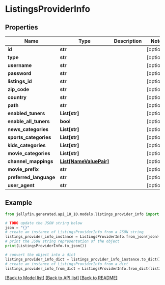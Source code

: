 # ListingsProviderInfo


## Properties

Name | Type | Description | Notes
------------ | ------------- | ------------- | -------------
**id** | **str** |  | [optional] 
**type** | **str** |  | [optional] 
**username** | **str** |  | [optional] 
**password** | **str** |  | [optional] 
**listings_id** | **str** |  | [optional] 
**zip_code** | **str** |  | [optional] 
**country** | **str** |  | [optional] 
**path** | **str** |  | [optional] 
**enabled_tuners** | **List[str]** |  | [optional] 
**enable_all_tuners** | **bool** |  | [optional] 
**news_categories** | **List[str]** |  | [optional] 
**sports_categories** | **List[str]** |  | [optional] 
**kids_categories** | **List[str]** |  | [optional] 
**movie_categories** | **List[str]** |  | [optional] 
**channel_mappings** | [**List[NameValuePair]**](NameValuePair.md) |  | [optional] 
**movie_prefix** | **str** |  | [optional] 
**preferred_language** | **str** |  | [optional] 
**user_agent** | **str** |  | [optional] 

## Example

```python
from jellyfin.generated.api_10_10.models.listings_provider_info import ListingsProviderInfo

# TODO update the JSON string below
json = "{}"
# create an instance of ListingsProviderInfo from a JSON string
listings_provider_info_instance = ListingsProviderInfo.from_json(json)
# print the JSON string representation of the object
print(ListingsProviderInfo.to_json())

# convert the object into a dict
listings_provider_info_dict = listings_provider_info_instance.to_dict()
# create an instance of ListingsProviderInfo from a dict
listings_provider_info_from_dict = ListingsProviderInfo.from_dict(listings_provider_info_dict)
```
[[Back to Model list]](README.md#documentation-for-models) [[Back to API list]](README.md#documentation-for-api-endpoints) [[Back to README]](README.md)


